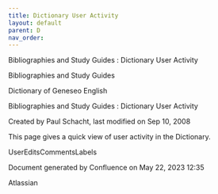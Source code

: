 ```yaml
---
title: Dictionary User Activity
layout: default
parent: D
nav_order:
---
```


Bibliographies and Study Guides : Dictionary User Activity

Bibliographies and Study Guides

Dictionary of Geneseo English

Bibliographies and Study Guides : Dictionary User Activity

Created by  Paul Schacht, last modified on Sep 10, 2008

This page gives a quick view of user activity in the Dictionary.

UserEditsCommentsLabels 

Document generated by Confluence on May 22, 2023 12:35

Atlassian
